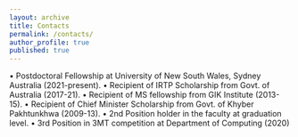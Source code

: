 ```yaml
---
layout: archive
title: Contacts
permalink: /contacts/
author_profile: true
published: true
---
```


•	Postdoctoral Fellowship at University of New South Wales, Sydney Australia (2021-present).
•	Recipient of IRTP Scholarship from Govt. of Australia (2017-21).
•	Recipient of MS fellowship from GIK Institute (2013-15).
•	Recipient of Chief Minister Scholarship from Govt. of Khyber Pakhtunkhwa (2009-13).
•	2nd Position holder in the faculty at graduation level.
•	3rd Position in 3MT competition at Department of Computing (2020)

